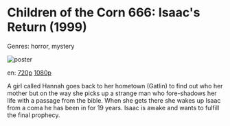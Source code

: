 # Children of the Corn 666: Isaac's Return (1999)

Genres: horror, mystery

![poster](http://image.tmdb.org/t/p/w500/cAoLi0dxRZwA20LUzTTGN3Xn39Y.jpg)

en:
  [720p](magnet:?xt=urn:btih:C901DE5B2DE030CF951604461EFE58FA3118CDF9&tr=udp://glotorrents.pw:6969/announce&tr=udp://tracker.opentrackr.org:1337/announce&tr=udp://torrent.gresille.org:80/announce&tr=udp://tracker.openbittorrent.com:80&tr=udp://tracker.coppersurfer.tk:6969&tr=udp://tracker.leechers-paradise.org:6969&tr=udp://p4p.arenabg.ch:1337&tr=udp://tracker.internetwarriors.net:1337)
  [1080p](magnet:?xt=urn:btih:ED732DE911B1677E639A445E81F4E0654540A3A8&tr=udp://glotorrents.pw:6969/announce&tr=udp://tracker.opentrackr.org:1337/announce&tr=udp://torrent.gresille.org:80/announce&tr=udp://tracker.openbittorrent.com:80&tr=udp://tracker.coppersurfer.tk:6969&tr=udp://tracker.leechers-paradise.org:6969&tr=udp://p4p.arenabg.ch:1337&tr=udp://tracker.internetwarriors.net:1337)
  


A girl called Hannah goes back to her hometown (Gatlin) to find out who her mother but on the way she picks up a strange man who fore-shadows her life with a passage from the bible. When she gets there she wakes up Isaac from a coma he has been in for 19 years. Isaac is awake and wants to fulfill the final prophecy.